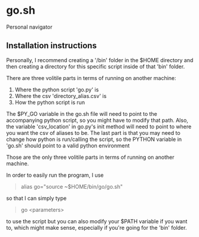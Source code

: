 # go.sh

Personal navigator

## Installation instructions

Personally, I recommend creating a '/bin' folder in the $HOME directory and then creating a directory for this specific script inside of that 'bin' folder.

There are three volitile parts in terms of running on another machine:
1) Where the python script 'go.py' is
2) Where the csv 'directory_alias.csv' is
3) How the python script is run

The $PY_GO variable in the go.sh file will need to point to the accompanying python script, so you might have to modify that path. 
Also, the variable 'csv_location' in go.py's init method will need to point to where you want the csv of aliases to be. 
The last part is that you may need to change how python is run/calling the script, so the PYTHON variable in 'go.sh' should point to a valid python environment

Those are the only three volitile parts in terms of running on another machine.

In order to easily run the program, I use 
> alias go="source ~$HOME/bin/go/go.sh" 

so that I can simply type
> go \<parameters\>

to use the script but you can also modify your $PATH variable if you want to, which might make sense, especially if you're going for the 'bin' folder.
